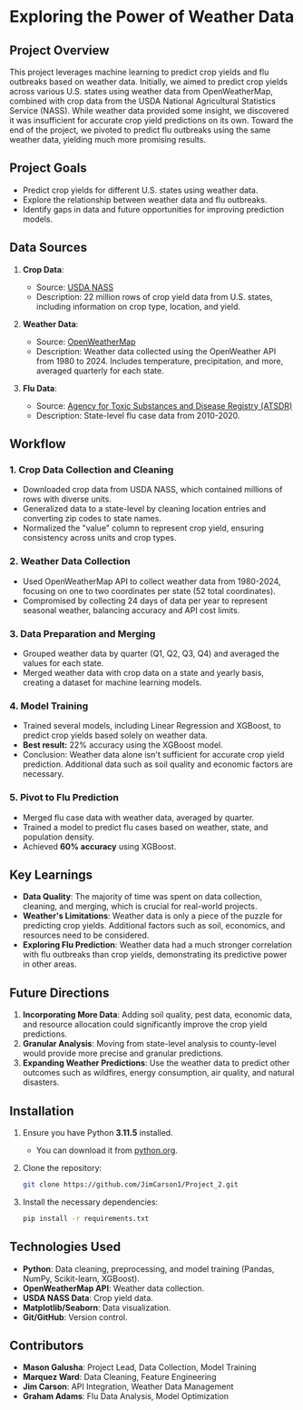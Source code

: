 # Exploring the Power of Weather Data

## Project Overview

This project leverages machine learning to predict crop yields and flu outbreaks based on weather data. Initially, we aimed to predict crop yields across various U.S. states using weather data from OpenWeatherMap, combined with crop data from the USDA National Agricultural Statistics Service (NASS). While weather data provided some insight, we discovered it was insufficient for accurate crop yield predictions on its own. Toward the end of the project, we pivoted to predict flu outbreaks using the same weather data, yielding much more promising results.

## Project Goals

- Predict crop yields for different U.S. states using weather data.
- Explore the relationship between weather data and flu outbreaks.
- Identify gaps in data and future opportunities for improving prediction models.

## Data Sources

1. **Crop Data**:

   - Source: [USDA NASS](https://www.nass.usda.gov/datasets/)
   - Description: 22 million rows of crop yield data from U.S. states, including information on crop type, location, and yield.

2. **Weather Data**:

   - Source: [OpenWeatherMap](https://openweathermap.org/)
   - Description: Weather data collected using the OpenWeather API from 1980 to 2024. Includes temperature, precipitation, and more, averaged quarterly for each state.

3. **Flu Data**:
   - Source: [Agency for Toxic Substances and Disease Registry (ATSDR)](https://www.atsdr.cdc.gov/)
   - Description: State-level flu case data from 2010-2020.

## Workflow

### 1. **Crop Data Collection and Cleaning**

- Downloaded crop data from USDA NASS, which contained millions of rows with diverse units.
- Generalized data to a state-level by cleaning location entries and converting zip codes to state names.
- Normalized the "value" column to represent crop yield, ensuring consistency across units and crop types.

### 2. **Weather Data Collection**

- Used OpenWeatherMap API to collect weather data from 1980-2024, focusing on one to two coordinates per state (52 total coordinates).
- Compromised by collecting 24 days of data per year to represent seasonal weather, balancing accuracy and API cost limits.

### 3. **Data Preparation and Merging**

- Grouped weather data by quarter (Q1, Q2, Q3, Q4) and averaged the values for each state.
- Merged weather data with crop data on a state and yearly basis, creating a dataset for machine learning models.

### 4. **Model Training**

- Trained several models, including Linear Regression and XGBoost, to predict crop yields based solely on weather data.
- **Best result:** 22% accuracy using the XGBoost model.
- Conclusion: Weather data alone isn't sufficient for accurate crop yield prediction. Additional data such as soil quality and economic factors are necessary.

### 5. **Pivot to Flu Prediction**

- Merged flu case data with weather data, averaged by quarter.
- Trained a model to predict flu cases based on weather, state, and population density.
- Achieved **60% accuracy** using XGBoost.

## Key Learnings

- **Data Quality**: The majority of time was spent on data collection, cleaning, and merging, which is crucial for real-world projects.
- **Weather's Limitations**: Weather data is only a piece of the puzzle for predicting crop yields. Additional factors such as soil, economics, and resources need to be considered.
- **Exploring Flu Prediction**: Weather data had a much stronger correlation with flu outbreaks than crop yields, demonstrating its predictive power in other areas.

## Future Directions

1. **Incorporating More Data**: Adding soil quality, pest data, economic data, and resource allocation could significantly improve the crop yield predictions.
2. **Granular Analysis**: Moving from state-level analysis to county-level would provide more precise and granular predictions.
3. **Expanding Weather Predictions**: Use the weather data to predict other outcomes such as wildfires, energy consumption, air quality, and natural disasters.

## Installation

1. Ensure you have Python **3.11.5** installed.

   - You can download it from [python.org](https://www.python.org/downloads/release/python-3115/).

2. Clone the repository:

   ```bash
   git clone https://github.com/JimCarson1/Project_2.git

   ```

3. Install the necessary dependencies:
   ```bash
   pip install -r requirements.txt
   ```

## Technologies Used

- **Python**: Data cleaning, preprocessing, and model training (Pandas, NumPy, Scikit-learn, XGBoost).
- **OpenWeatherMap API**: Weather data collection.
- **USDA NASS Data**: Crop yield data.
- **Matplotlib/Seaborn**: Data visualization.
- **Git/GitHub**: Version control.

## Contributors

- **Mason Galusha**: Project Lead, Data Collection, Model Training
- **Marquez Ward**: Data Cleaning, Feature Engineering
- **Jim Carson**: API Integration, Weather Data Management
- **Graham Adams**: Flu Data Analysis, Model Optimization
